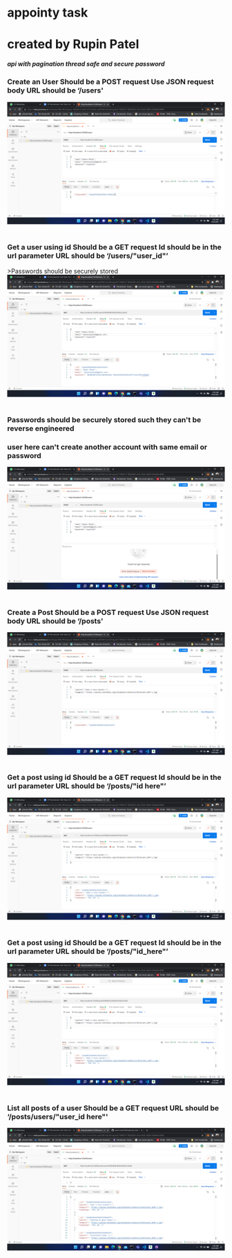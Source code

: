 # appointy task 
# created by Rupin Patel
<h5>api with pagination thread safe and secure password</h5>
<h3>Create an User
Should be a POST request
Use JSON request body
URL should be ‘/users'</h3>
<img src="/Outputs POSTMAN-API/1.png">
<br>
<br>

<h3>Get a user using id
Should be a GET request
Id should be in the url parameter
URL should be ‘/users/"user_id"’</h3>
>Passwords should be securely stored
<img src="/Outputs POSTMAN-API/2.png">
<br>
<br>

<h3>Passwords should be securely stored such they can't be reverse engineered</h3>
<h3>user here can't create another account with same email or password</h3>
<img src="/Outputs POSTMAN-API/3.png">
<br>
<br>

<h3>Create a Post
Should be a POST request
Use JSON request body
URL should be ‘/posts'</h3>
<img src="/Outputs POSTMAN-API/4.png">
<br>
<br>

<h3>Get a post using id
Should be a GET request
Id should be in the url parameter
URL should be ‘/posts/"id here"’</h3>
<img src="/Outputs POSTMAN-API/6.png">
<br>
<br>

<h3>Get a post using id
Should be a GET request
Id should be in the url parameter
URL should be ‘/posts/"id_here"’</h3>
<img src="/Outputs POSTMAN-API/6.png">
<br>
<br>

<h3>List all posts of a user
Should be a GET request
URL should be ‘/posts/users/"user_id here"'</h3>
<img src="/Outputs POSTMAN-API/5.png">
<br>
<br>
